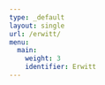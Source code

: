 ```yaml
---
type: _default
layout: single
url: /erwitt/
menu:
  main:
    weight: 3
    identifier: Erwitt
---
```

